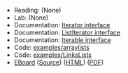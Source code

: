 * Reading: (None)
* Lab: (None)
* Documentation: [Iterator interface](http://docs.oracle.com/javase/7/docs/api/java/util/Iterator.html)
* Documentation: [ListIterator interface](http://docs.oracle.com/javase/7/docs/api/java/util/ListIterator.html)
* Documentation: [Iterable interface](http://docs.oracle.com/javase/7/docs/api/java/lang/Iterable.html)
* Code: [examples/arraylists](../examples/arraylists)
* Code: [examples/LinksLists](../examples/LinkedLists)
* [EBoard](../eboards/28.md) 
  ([Source](../eboards/28.md))
  ([HTML](../eboards/28.html))
  ([PDF](../eboards/28.pdf))
